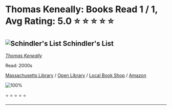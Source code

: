 # Thomas Keneally:  Books Read 1 / 1, Avg Rating: 5.0 :star: :star: :star: :star: :star:

## ![Schindler's List](https://covers.openlibrary.org/b/id/15089745-M.jpg) Schindler's List
*[Thomas Keneally](../authors/ThomasKeneally)*

Read: 2000s

[Massachusetts Library](https://library.minlib.net/search/i=9780340606513) / [Open Library](https://openlibrary.org/isbn/9780340606513) / [Local Book Shop](https://bookshop.org/book/9780340606513) / [Amazon](https://amazon.com/dp/0340606517)

![100%](https://geps.dev/progress/100) 

:star: :star: :star: :star: :star:

---
